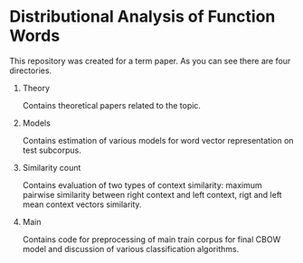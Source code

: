 # Distributional Analysis of Function Words

This repository was created for a term paper. As you can see there are four directories.

1. Theory
  
   Contains theoretical papers related to the topic.

2. Models

   Contains estimation of various models for word vector representation on test subcorpus.
   
3. Similarity count

   Contains evaluation of two types of context similarity: maximum pairwise similarity between right context and left context, rigt and left mean context vectors similarity.
   
4. Main

   Contains code for preprocessing of main train corpus for final CBOW model and discussion of various classification algorithms.

